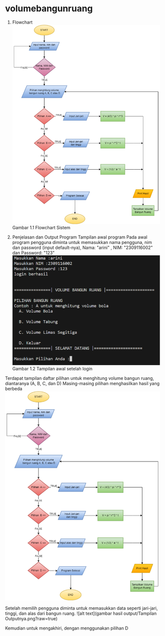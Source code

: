 # volumebangunruang
1. Flowchart
![alt text](flowchartposttest.png?raw=true)
Gambar 1.1 Flowchart Sistem

2. Penjelasan dan Output Program
Tampilan awal program 
Pada awal program pengguna diminta untuk memasukkan nama pengguna, nim dan password (input default-nya), Nama: "arini" , NIM: "2309116002" dan Password: "123"
![alt text](Tampilanawalsetelahlogin.png?raw=true)
Gambar 1.2 Tampilan awal setelah login


Terdapat tampilan daftar pilihan  untuk menghitung volume bangun ruang, diantaranya (A, B, C, dan D)
Masing-masing pilihan menghasilkan hasil yang berbeda
![alt text](flowchartposttest.png?raw=true)

Setelah memilih pengguna diminta untuk memasukkan data seperti jari-jari, tinggi, dan alas dari bangun ruang.
![alt text](gambar hasil output/Tampilan Outputnya.png?raw=true)

Kemudian untuk mengakhiri, dengan menggunakan pilihan D

